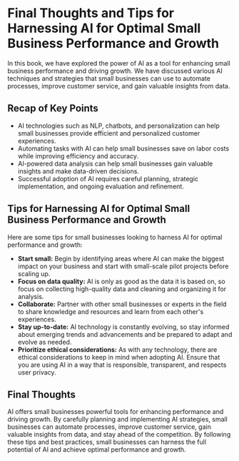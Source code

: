 Final Thoughts and Tips for Harnessing AI for Optimal Small Business Performance and Growth
==================================================================================================================

In this book, we have explored the power of AI as a tool for enhancing small business performance and driving growth. We have discussed various AI techniques and strategies that small businesses can use to automate processes, improve customer service, and gain valuable insights from data.

Recap of Key Points
-------------------

* AI technologies such as NLP, chatbots, and personalization can help small businesses provide efficient and personalized customer experiences.
* Automating tasks with AI can help small businesses save on labor costs while improving efficiency and accuracy.
* AI-powered data analysis can help small businesses gain valuable insights and make data-driven decisions.
* Successful adoption of AI requires careful planning, strategic implementation, and ongoing evaluation and refinement.

Tips for Harnessing AI for Optimal Small Business Performance and Growth
------------------------------------------------------------------------

Here are some tips for small businesses looking to harness AI for optimal performance and growth:

* **Start small:** Begin by identifying areas where AI can make the biggest impact on your business and start with small-scale pilot projects before scaling up.
* **Focus on data quality:** AI is only as good as the data it is based on, so focus on collecting high-quality data and cleaning and organizing it for analysis.
* **Collaborate:** Partner with other small businesses or experts in the field to share knowledge and resources and learn from each other's experiences.
* **Stay up-to-date:** AI technology is constantly evolving, so stay informed about emerging trends and advancements and be prepared to adapt and evolve as needed.
* **Prioritize ethical considerations:** As with any technology, there are ethical considerations to keep in mind when adopting AI. Ensure that you are using AI in a way that is responsible, transparent, and respects user privacy.

Final Thoughts
--------------

AI offers small businesses powerful tools for enhancing performance and driving growth. By carefully planning and implementing AI strategies, small businesses can automate processes, improve customer service, gain valuable insights from data, and stay ahead of the competition. By following these tips and best practices, small businesses can harness the full potential of AI and achieve optimal performance and growth.
